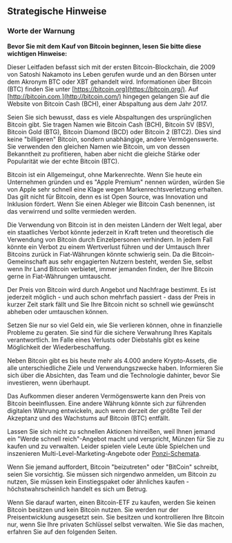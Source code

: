 ## Strategische Hinweise

### Worte der Warnung

**Bevor Sie mit dem Kauf von Bitcoin beginnen, lesen Sie bitte diese wichtigen Hinweise:**

Dieser Leitfaden befasst sich mit der ersten Bitcoin-Blockchain, die 2009 von Satoshi Nakamoto ins Leben gerufen wurde und an den Börsen unter dem Akronym BTC oder XBT gehandelt wird. Informationen über Bitcoin (BTC) finden Sie unter [https://bitcoin.org](https://bitcoin.org/). Auf [http://bitcoin.com,](http://bitcoin.com/) hingegen gelangen Sie auf die Website von Bitcoin Cash (BCH), einer Abspaltung aus dem Jahr 2017.

Seien Sie sich bewusst, dass es viele Abspaltungen des ursprünglichen Bitcoin gibt. Sie tragen Namen wie Bitcoin Cash (BCH), Bitcoin SV (BSV), Bitcoin Gold (BTG), Bitcoin Diamond (BCD) oder Bitcoin 2 (BTC2). Dies sind keine "billigeren" Bitcoin, sondern unabhängige, andere Vermögenswerte. Sie verwenden den gleichen Namen wie Bitcoin, um von dessen Bekanntheit zu profitieren, haben aber nicht die gleiche Stärke oder Popularität wie der echte Bitcoin (BTC).

Bitcoin ist ein Allgemeingut, ohne Markenrechte. Wenn Sie heute ein Unternehmen gründen und es "Apple Premium" nennen würden, würden Sie von Apple sehr schnell eine Klage wegen Markenrechtsverletzung erhalten. Das gilt nicht für Bitcoin, denn es ist Open Source, was Innovation und Inklusion fördert. Wenn Sie einen Ableger wie Bitcoin Cash benennen, ist das verwirrend und sollte vermieden werden.

Die Verwendung von Bitcoin ist in den meisten Ländern der Welt legal, aber ein staatliches Verbot könnte jederzeit in Kraft treten und theoretisch die Verwendung von Bitcoin durch Einzelpersonen verhindern. In jedem Fall könnte ein Verbot zu einem Wertverlust führen und der Umtausch Ihrer Bitcoins zurück in Fiat-Währungen könnte schwierig sein. Da die Bitcoin-Gemeinschaft aus sehr engagierten Nutzern besteht, werden Sie, selbst wenn Ihr Land Bitcoin verbietet, immer jemanden finden, der Ihre Bitcoin gerne in Fiat-Währungen umtauscht.

Der Preis von Bitcoin wird durch Angebot und Nachfrage bestimmt. Es ist jederzeit möglich - und auch schon mehrfach passiert - dass der Preis in kurzer Zeit stark fällt und Sie Ihre Bitcoin nicht so schnell wie gewünscht abheben oder umtauschen können.

Setzen Sie nur so viel Geld ein, wie Sie verlieren können, ohne in finanzielle Probleme zu geraten. Sie sind für die sichere Verwahrung Ihres Kapitals verantwortlich. Im Falle eines Verlusts oder Diebstahls gibt es keine Möglichkeit der Wiederbeschaffung.

Neben Bitcoin gibt es bis heute mehr als 4.000 andere Krypto-Assets, die alle unterschiedliche Ziele und Verwendungszwecke haben. Informieren Sie sich über die Absichten, das Team und die Technologie dahinter, bevor Sie investieren, wenn überhaupt.

Das Aufkommen dieser anderen Vermögenswerte kann den Preis von Bitcoin beeinflussen. Eine andere Währung könnte sich zur führenden digitalen Währung entwickeln, auch wenn derzeit der größte Teil der Akzeptanz und des Wachstums auf Bitcoin (BTC) entfällt.

Lassen Sie sich nicht zu schnellen Aktionen hinreißen, weil Ihnen jemand ein "Werde schnell reich"-Angebot macht und verspricht, Münzen für Sie zu kaufen und zu verwalten. Leider spielen viele Leute üble Spielchen und inszenieren Multi-Level-Marketing-Angebote oder [Ponzi-Schemata](https://anita.link/ponzi).

Wenn Sie jemand auffordert, Bitcoin "beizutreten" oder "BitCoin" schreibt, seien Sie vorsichtig. Sie müssen sich nirgendwo anmelden, um Bitcoin zu nutzen, Sie müssen kein Einstiegspaket oder ähnliches kaufen - höchstwahrscheinlich handelt es sich um Betrug.

Wenn Sie darauf warten, einen Bitcoin-ETF zu kaufen, werden Sie keinen Bitcoin besitzen und kein Bitcoin nutzen. Sie werden nur der Preisentwicklung ausgesetzt sein. Sie besitzen und kontrollieren Ihre Bitcoin nur, wenn Sie Ihre privaten Schlüssel selbst verwalten. Wie Sie das machen, erfahren Sie auf den folgenden Seiten.
